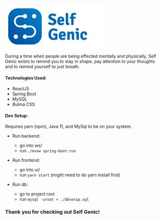 <img src="selfgenic.png">

During a time when people are being effected mentally and physically, Self Genic exists to remind you to stay in shape, pay attention to your thoughts and to remind yourself to just breath.

#### Technologies Used:

-   ReactJS
-   Spring Boot
-   MySQL
-   Bulma CSS

#### Dev Setup:

Requires yarn (npm), Java 11, and MySql to be on your system.

-   Run backend:

    -   go into ws/
    -   run `./mvnw spring-boot:run`

-   Run frontend:

    -   go into ui/
    -   run `yarn start` (might need to do yarn install first)

-   Run db:
    -   go to project root
    -   run `mysql -uroot < ./dbsetup.sql`

### Thank you for checking out Self Genic!
